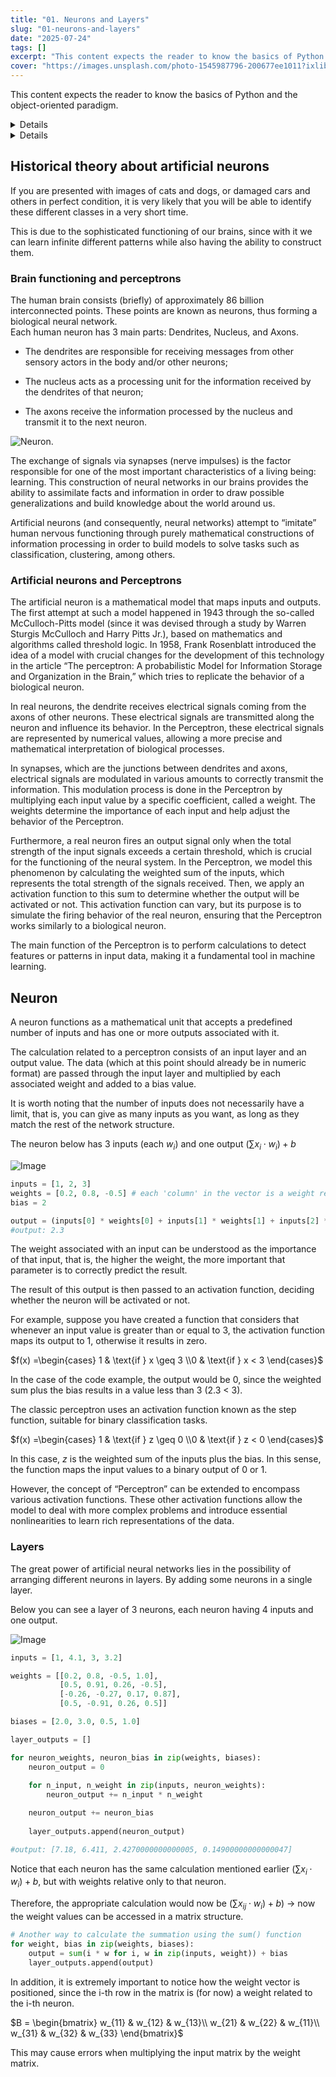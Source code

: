 ```yaml
---
title: "01. Neurons and Layers"
slug: "01-neurons-and-layers"
date: "2025-07-24"
tags: []
excerpt: "This content expects the reader to know the basics of Python and the object-oriented paradigm."
cover: "https://images.unsplash.com/photo-1545987796-200677ee1011?ixlib=rb-4.0.3&q=85&fm=jpg&crop=entropy&cs=srgb"
---
```


This content expects the reader to know the basics of Python and the object-oriented paradigm.

<details>
Below are some definitions to help understand the topics described below:

- Input data

- Prediction/Inference

- Is prediction always correct?

- How does a network learn?
</details>

<details>
  <p>Internal content visible only when expanded.</p>
</details>

## Historical theory about artificial neurons

If you are presented with images of cats and dogs, or damaged cars and others in perfect condition, it is very likely that you will be able to identify these different classes in a very short time.

This is due to the sophisticated functioning of our brains, since with it we can learn infinite different patterns while also having the ability to construct them.

### Brain functioning and perceptrons

The human brain consists (briefly) of approximately 86 billion interconnected points. These points are known as neurons, thus forming a biological neural network.  
Each human neuron has 3 main parts: Dendrites, Nucleus, and Axons.

- The dendrites are responsible for receiving messages from other sensory actors in the body and/or other neurons;

- The nucleus acts as a processing unit for the information received by the dendrites of that neuron;

- The axons receive the information processed by the nucleus and transmit it to the next neuron.

![Neuron.](https://res.cloudinary.com/dekxrmlbg/image/upload/v1753372693/zdrrevpdgxudqvtqnoge.png)

The exchange of signals via synapses (nerve impulses) is the factor responsible for one of the most important characteristics of a living being: learning. This construction of neural networks in our brains provides the ability to assimilate facts and information in order to draw possible generalizations and build knowledge about the world around us.

Artificial neurons (and consequently, neural networks) attempt to “imitate” human nervous functioning through purely mathematical constructions of information processing in order to build models to solve tasks such as classification, clustering, among others.

### Artificial neurons and Perceptrons

The artificial neuron is a mathematical model that maps inputs and outputs. The first attempt at such a model happened in 1943 through the so-called McCulloch-Pitts model (since it was devised through a study by Warren Sturgis McCulloch and Harry Pitts Jr.), based on mathematics and algorithms called threshold logic. In 1958, Frank Rosenblatt introduced the idea of a model with crucial changes for the development of this technology in the article “The perceptron: A probabilistic Model for Information Storage and Organization in the Brain,” which tries to replicate the behavior of a biological neuron.

In real neurons, the dendrite receives electrical signals coming from the axons of other neurons. These electrical signals are transmitted along the neuron and influence its behavior. In the Perceptron, these electrical signals are represented by numerical values, allowing a more precise and mathematical interpretation of biological processes.

In synapses, which are the junctions between dendrites and axons, electrical signals are modulated in various amounts to correctly transmit the information. This modulation process is done in the Perceptron by multiplying each input value by a specific coefficient, called a weight. The weights determine the importance of each input and help adjust the behavior of the Perceptron.

Furthermore, a real neuron fires an output signal only when the total strength of the input signals exceeds a certain threshold, which is crucial for the functioning of the neural system. In the Perceptron, we model this phenomenon by calculating the weighted sum of the inputs, which represents the total strength of the signals received. Then, we apply an activation function to this sum to determine whether the output will be activated or not. This activation function can vary, but its purpose is to simulate the firing behavior of the real neuron, ensuring that the Perceptron works similarly to a biological neuron.

The main function of the Perceptron is to perform calculations to detect features or patterns in input data, making it a fundamental tool in machine learning.

## Neuron

A neuron functions as a mathematical unit that accepts a predefined number of inputs and has one or more outputs associated with it.

The calculation related to a perceptron consists of an input layer and an output value. The data (which at this point should already be in numeric format) are passed through the input layer and multiplied by each associated weight and added to a bias value.

It is worth noting that the number of inputs does not necessarily have a limit, that is, you can give as many inputs as you want, as long as they match the rest of the network structure.

The neuron below has 3 inputs (each $w_i$) and one output $(\sum x_i \cdot w_i) + b$

![Image](https://res.cloudinary.com/dekxrmlbg/image/upload/v1753372693/nyvc2hkepw05vouf2tff.png)

```python
inputs = [1, 2, 3]
weights = [0.2, 0.8, -0.5] # each 'column' in the vector is a weight related to the neuron 
bias = 2

output = (inputs[0] * weights[0] + inputs[1] * weights[1] + inputs[2] * weights[2]) + bias
#output: 2.3
```

The weight associated with an input can be understood as the importance of that input, that is, the higher the weight, the more important that parameter is to correctly predict the result.

The result of this output is then passed to an activation function, deciding whether the neuron will be activated or not.

For example, suppose you have created a function that considers that whenever an input value is greater than or equal to 3, the activation function maps its output to 1, otherwise it results in zero.

$f(x) =\begin{cases} 1 & \text{if } x \geq 3 \\0 & \text{if } x < 3 \end{cases}$

In the case of the code example, the output would be 0, since the weighted sum plus the bias results in a value less than 3 (2.3 < 3).

The classic perceptron uses an activation function known as the step function, suitable for binary classification tasks.

$f(x) =\begin{cases} 1 & \text{if } z \geq 0 \\0 & \text{if } z < 0 \end{cases}$

In this case, $z$ is the weighted sum of the inputs plus the bias. In this sense, the function maps the input values to a binary output of 0 or 1.

However, the concept of “Perceptron” can be extended to encompass various activation functions. These other activation functions allow the model to deal with more complex problems and introduce essential nonlinearities to learn rich representations of the data.

### Layers

The great power of artificial neural networks lies in the possibility of arranging different neurons in layers. By adding some neurons in a single layer.

Below you can see a layer of 3 neurons, each neuron having 4 inputs and one output.

![Image](https://res.cloudinary.com/dekxrmlbg/image/upload/v1753372695/l2gihdmskac4esd0yymu.png)

```python
inputs = [1, 4.1, 3, 3.2]

weights = [[0.2, 0.8, -0.5, 1.0],
           [0.5, 0.91, 0.26, -0.5],
           [-0.26, -0.27, 0.17, 0.87],
           [0.5, -0.91, 0.26, 0.5]]

biases = [2.0, 3.0, 0.5, 1.0]

layer_outputs = []

for neuron_weights, neuron_bias in zip(weights, biases):
    neuron_output = 0
    
    for n_input, n_weight in zip(inputs, neuron_weights):
        neuron_output += n_input * n_weight

    neuron_output += neuron_bias
    
    layer_outputs.append(neuron_output)

#output: [7.18, 6.411, 2.4270000000000005, 0.14900000000000047]
```

Notice that each neuron has the same calculation mentioned earlier $(\sum x_i \cdot w_i) + b$, but with weights relative only to that neuron.

Therefore, the appropriate calculation would now be $(\sum x_{ij} \cdot w_i) + b)$ → now the weight values can be accessed in a matrix structure.

```python
# Another way to calculate the summation using the sum() function
for weight, bias in zip(weights, biases):
    output = sum(i * w for i, w in zip(inputs, weight)) + bias
    layer_outputs.append(output)
```

In addition, it is extremely important to notice how the weight vector is positioned, since the i-th row in the matrix is (for now) a weight related to the i-th neuron.

$B = \begin{bmatrix}
w_{11} & w_{12} & w_{13}\\
w_{21} & w_{22} & w_{11}\\
w_{31} & w_{32} & w_{33}
\end{bmatrix}$

This may cause errors when multiplying the input matrix by the weight matrix.
